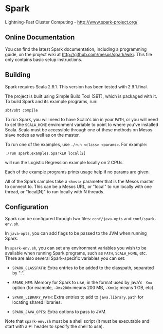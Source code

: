 # Spark

Lightning-Fast Cluster Computing - <http://www.spark-project.org/>


## Online Documentation

You can find the latest Spark documentation, including a programming
guide, on the project wiki at <http://github.com/mesos/spark/wiki>. This
file only contains basic setup instructions.


## Building

Spark requires Scala 2.9.1. This version has been tested with 2.9.1.final.

The project is built using Simple Build Tool (SBT), which is packaged with it.
To build Spark and its example programs, run:

    sbt/sbt compile

To run Spark, you will need to have Scala's bin in your `PATH`, or you
will need to set the `SCALA_HOME` environment variable to point to where
you've installed Scala. Scala must be accessible through one of these
methods on Mesos slave nodes as well as on the master.

To run one of the examples, use `./run <class> <params>`. For example:

    ./run spark.examples.SparkLR local[2]

will run the Logistic Regression example locally on 2 CPUs.

Each of the example programs prints usage help if no params are given.

All of the Spark samples take a `<host>` parameter that is the Mesos master
to connect to. This can be a Mesos URL, or "local" to run locally with one
thread, or "local[N]" to run locally with N threads.


## Configuration

Spark can be configured through two files: `conf/java-opts` and
`conf/spark-env.sh`.

In `java-opts`, you can add flags to be passed to the JVM when running Spark.

In `spark-env.sh`, you can set any environment variables you wish to be available
when running Spark programs, such as `PATH`, `SCALA_HOME`, etc. There are also
several Spark-specific variables you can set:

- `SPARK_CLASSPATH`: Extra entries to be added to the classpath, separated by ":".

- `SPARK_MEM`: Memory for Spark to use, in the format used by java's `-Xmx`
  option (for example, `-Xmx200m` means 200 MB, `-Xmx1g` means 1 GB, etc).

- `SPARK_LIBRARY_PATH`: Extra entries to add to `java.library.path` for locating
  shared libraries.

- `SPARK_JAVA_OPTS`: Extra options to pass to JVM.

Note that `spark-env.sh` must be a shell script (it must be executable and start
with a `#!` header to specify the shell to use).
